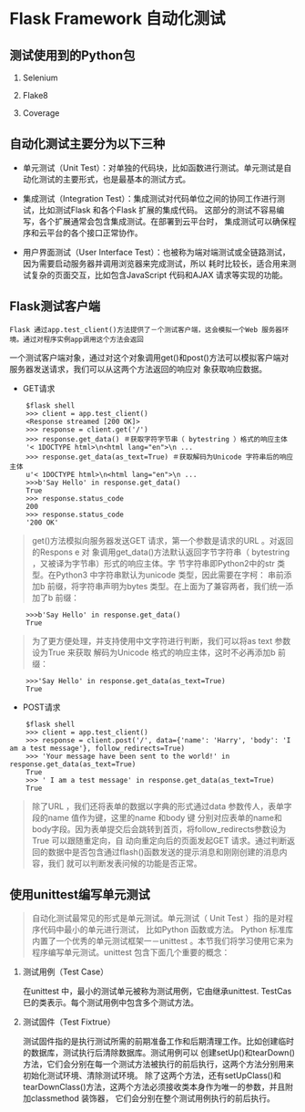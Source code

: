 # Flask Framework 自动化测试

## 测试使用到的Python包

1. Selenium

2. Flake8

3. Coverage

## 自动化测试主要分为以下三种

- 单元测试（Unit Test）：对单独的代码块，比如函数进行测试。单元测试是自动化测试的主要形式，也是最基本的测试方式。

- 集成测试（Integration Test）：集成测试对代码单位之间的协同工作进行测试，比如测试Flask 和各个Flask 扩展的集成代码。
这部分的测试不容易编写，各个扩展通常会包含集成测试。在部署到云平台时， 集成测试可以确保程序和云平台的各个接口正常协作。

- 用户界面测试（User Interface Test）：也被称为端对端测试或全链路测试，因为需要启动服务器并调用浏览器来完成测试，所以
耗时比较长，适合用来测试复杂的页面交互，比如包含JavaScript 代码和AJAX 请求等实现的功能。

## Flask测试客户端

	Flask 通过app.test_client()方法提供了－个测试客户端，这会模拟一个Web 服务器环境。通过对程序实例app调用这个方法会返回
一个测试客户端对象，通过对这个对象调用get()和post()方法可以模拟客户端对服务器发送请求，我们可以从这两个方法返回的响应对
象获取响应数据。

- GET请求

```
	$flask shell 
	>>> client = app.test_client()
	<Response streamed [200 OK]>
	>>> response = client.get('/')
	>>> response.get_data()	＃获取字符字节串（ bytestring ）格式的响应主体
	'< 1DOCTYPE html>\n<html lang="en">\n ...
	>>> response.get_data(as_text=True)	＃获取解码为Unicode 字符串后的响应主体
	u'< 1DOCTYPE html>\n<html lang="en">\n ...
	>>>b'Say Hello' in response.get_data()
	True
	>>> response.status_code
	200
	>>> response.status_code
	'200 OK'
```

> get()方法模拟向服务器发送GET 请求，第一个参数是请求的URL 。对返回的Respons e 对
象调用get_data()方法默认返回字节字符串（ bytestring ，又被译为字节串）形式的响应主体。字
节字符串即Python2中的str 类型。在Python3 中字符串默认为unicode 类型，因此需要在字柯：
串前添加b 前缀，将字符串声明为bytes 类型。在上面为了兼容两者，我们统一添加了b 前缀：

```
	>>>b'Say Hello' in response.get_data()
	True
```

> 为了更方便处理，并支持使用中文字符进行判断，我们可以将as text 参数设为True 来获取
解码为Unicode 格式的响应主体，这时不必再添加b 前缀：

```
	>>>'Say Hello' in response.get_data(as_text=True)
	True
```

- POST请求

```
	$flask shell 
	>>> client = app.test_client()
	>>> response = client.post('/', data={'name': 'Harry', 'body': 'I am a test message'}, follow_redirects=True)
	>>> 'Your message have been sent to the world!' in response.get_data(as_text=True)
	True
	>>> ' I am a test message' in response.get_data(as_text=True)
	True
```

> 除了URL ，我们还将表单的数据以字典的形式通过data 参数传人，表单字段的name 值作为键，这里的name 和body 键
分别对应表单的name和body字段。因为表单提交后会跳转到首页，将follow_redirects参数设为True 可以跟随重定向，自
动向重定向后的页面发起GET 请求。通过判断返回的数据中是否包含通过flash()函数发送的提示消息和刚刚创建的消息内容，我们
就可以判断发表问候的功能是否正常。

## 使用unittest编写单元测试

> 自动化测试最常见的形式是单元测试。单元测试（ Unit Test ）指的是对程序代码中最小的单元进行测试， 比如Python 函数或方法。
Python 标准库内置了一个优秀的单元测试框架一－unittest 。本节我们将学习使用它来为程序编写单元测试。unittest 包含下面几个重要的概念：

1. 测试用例（Test Case）

	在unittest 中，最小的测试单元被称为测试用例，它由继承unittest. TestCas巳的类表示。每个测试用例中包含多个测试方法。
	
2. 测试固件（Test Fixtrue）

	测试固件指的是执行测试所需的前期准备工作和后期清理工作。比如创建临时的数据库，测试执行后清除数据库。测试用例可以
创建setUp()和tearDown()方法，它们会分别在每一个测试方法被执行的前后执行，这两个方法分别用来初始化测试环境、清除测试环境。
除了这两个方法，还有setUpClass()和tearDownClass()方法，这两个方法必须接收类本身作为唯一的参数，并且附加classmethod 装饰器，
它们会分别在整个测试用例执行的前后执行。